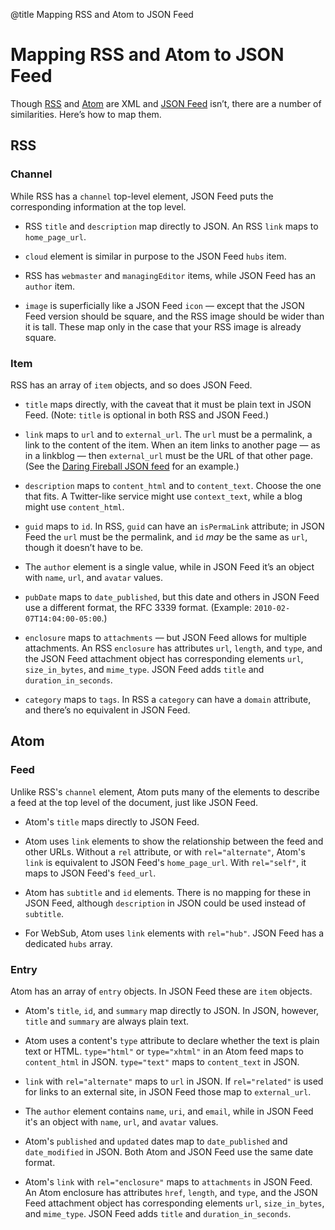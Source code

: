 @title Mapping RSS and Atom to JSON Feed
# Mapping RSS and Atom to JSON Feed

Though [RSS](http://cyber.harvard.edu/rss/rss.html) and [Atom](https://tools.ietf.org/html/rfc4287) are XML and [JSON Feed](https://jsonfeed.org/version/1) isn’t, there are a number of similarities. Here’s how to map them.

## RSS

### Channel

While RSS has a `channel` top-level element, JSON Feed puts the corresponding information at the top level.

* RSS `title` and `description` map directly to JSON. An RSS `link` maps to `home_page_url`.

* `cloud` element is similar in purpose to the JSON Feed `hubs` item.

* RSS has `webmaster` and `managingEditor` items, while JSON Feed has an `author` item.

* `image` is superficially like a JSON Feed `icon` — except that the JSON Feed version should be square, and the RSS image should be wider than it is tall. These map only in the case that your RSS image is already square.

### Item

RSS has an array of `item` objects, and so does JSON Feed.

* `title` maps directly, with the caveat that it must be plain text in JSON Feed. (Note: `title` is optional in both RSS and JSON Feed.)

* `link` maps to `url` and to `external_url`. The `url` must be a permalink, a link to the content of the item. When an item links to another page — as in a linkblog — then `external_url` must be the URL of that other page. (See the [Daring Fireball JSON feed](https://daringfireball.net/feeds/json) for an example.)

* `description` maps to `content_html` and to `content_text`. Choose the one that fits. A Twitter-like service might use `context_text`, while a blog might use `content_html`.

* `guid` maps to `id`. In RSS, `guid` can have an `isPermaLink` attribute; in JSON Feed the `url` must be the permalink, and `id` *may* be the same as `url`, though it doesn’t have to be.

* The `author` element is a single value, while in JSON Feed it’s an object with `name`, `url`, and `avatar` values.

* `pubDate` maps to `date_published`, but this date and others in JSON Feed use a different format, the RFC 3339 format. (Example: `2010-02-07T14:04:00-05:00`.)

* `enclosure` maps to `attachments` — but JSON Feed allows for multiple attachments. An RSS `enclosure` has attributes `url`, `length`, and `type`, and the JSON Feed attachment object has corresponding elements `url`, `size_in_bytes`, and `mime_type`. JSON Feed adds `title` and `duration_in_seconds`.

* `category` maps to `tags`. In RSS a `category` can have a `domain` attribute, and there’s no equivalent in JSON Feed.

## Atom

### Feed

Unlike RSS's `channel` element, Atom puts many of the elements to describe a feed at the top level of the document, just like JSON Feed.

* Atom's `title` maps directly to JSON Feed.

* Atom uses `link` elements to show the relationship between the feed and other URLs. Without a `rel` attribute, or with `rel="alternate"`, Atom's `link` is equivalent to JSON Feed's `home_page_url`. With `rel="self"`, it maps to JSON Feed's `feed_url`.

* Atom has `subtitle` and `id` elements. There is no mapping for these in JSON Feed, although `description` in JSON could be used instead of `subtitle`.

* For WebSub, Atom uses `link` elements with `rel="hub"`. JSON Feed has a dedicated `hubs` array.

### Entry

Atom has an array of `entry` objects. In JSON Feed these are `item` objects.

* Atom's `title`, `id`, and `summary` map directly to JSON. In JSON, however, `title` and `summary` are always plain text.

* Atom uses a content's `type` attribute to declare whether the text is plain text or HTML. `type="html"` or `type="xhtml"` in an Atom feed maps to `content_html` in JSON. `type="text"` maps to `content_text` in JSON.

* `link` with `rel="alternate"` maps to `url` in JSON. If `rel="related"` is used for links to an external site, in JSON Feed those map to `external_url`.

* The `author` element contains `name`, `uri`, and `email`, while in JSON Feed it's an object with `name`, `url`, and `avatar` values.

* Atom's `published` and `updated` dates map to `date_published` and `date_modified` in JSON. Both Atom and JSON Feed use the same date format.

* Atom's `link` with `rel="enclosure"` maps to `attachments` in JSON Feed. An Atom enclosure has attributes `href`, `length`, and `type`, and the JSON Feed attachment object has corresponding elements `url`, `size_in_bytes`, and `mime_type`. JSON Feed adds `title` and `duration_in_seconds`.